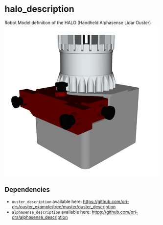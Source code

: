 # halo_description
Robot Model definition of the HALO (Handheld Alphasense Lidar Ouster)
![Halo URDF Model](./doc/halo_nuc_urdf_model.png  "Halo URDF Model")

## Dependencies
- `ouster_description` available here: https://github.com/ori-drs/ouster_example/tree/master/ouster_description
- `alphasense_description` available here: https://github.com/ori-drs/alphasense_description
